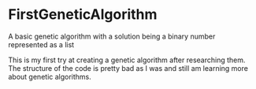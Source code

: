 # FirstGeneticAlgorithm
A basic genetic algorithm with a solution being a binary number represented as a list

This is my first try at creating a genetic algorithm after researching them. The structure of the code is pretty bad as I was and still am learning more about genetic algorithms. 
